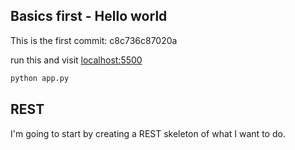 ## Basics first - Hello world
This is the first commit: c8c736c87020a

run this and visit [localhost:5500](http://localhost:5500)

```python
python app.py
```

## REST
I'm going to start by creating a REST skeleton of what I
want to do.
